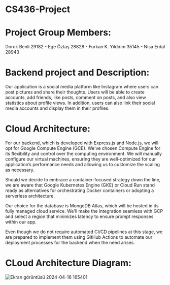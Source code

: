 # CS436-Project

 # Project Group Members:
 Doruk Benli 29182 - Ege Öztaş 28828 - Furkan K. Yıldırım 35145 - Nisa Erdal 28943

# Backend project and Description:
Our application is a social media platform like Instagram where users can post pictures and share their thoughts.
Users will be able to create accounts, add friends, like posts, comment on posts, and also view statistics about profile views. 
In  addition, users can also link their social media accounts and display them in their profiles.

# Cloud Architecture:

For our backend, which is developed with Express.js and Node.js, we will opt for Google Compute Engine (GCE). We've chosen Compute Engine for its flexibility and control over the computing environment.
We will manually configure our virtual machines, ensuring they are well-optimized for our application’s performance needs and allowing us to customize the scaling as necessary.

Should we decide to embrace a container-focused strategy down the line, we are aware that Google Kubernetes Engine (GKE) or Cloud Run stand ready as alternatives for orchestrating Docker containers or adopting a serverless architecture.

Our choice for the database is MongoDB Atlas, which will be hosted in its fully managed cloud service. We'll make the integration seamless with GCP and select a region that minimizes latency to ensure prompt responses within our app.

Even though we do not require automated CI/CD pipelines at this stage, we are prepared to implement them using GitHub Actions to automate our deployment processes for the backend when the need arises.

# CLoud Architecture Diagram:

![Ekran görüntüsü 2024-04-16 165401](https://github.com/egeoztass/CS436-Project/assets/120418840/5e68b773-48f3-4d48-a0c8-859bf59609d2)
